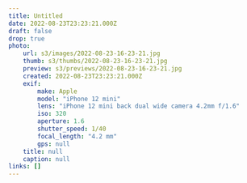 ```yaml
---
title: Untitled
date: 2022-08-23T23:23:21.000Z
draft: false
drop: true
photo:
    url: s3/images/2022-08-23-16-23-21.jpg
    thumb: s3/thumbs/2022-08-23-16-23-21.jpg
    preview: s3/previews/2022-08-23-16-23-21.jpg
    created: 2022-08-23T23:23:21.000Z
    exif:
        make: Apple
        model: "iPhone 12 mini"
        lens: "iPhone 12 mini back dual wide camera 4.2mm f/1.6"
        iso: 320
        aperture: 1.6
        shutter_speed: 1/40
        focal_length: "4.2 mm"
        gps: null
    title: null
    caption: null
links: []
---
```

